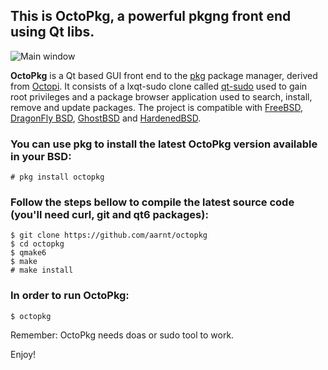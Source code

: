 ## This is OctoPkg, a powerful pkgng front end using Qt libs.

![Main window](https://raw.githubusercontent.com/aarnt/octopkg/master/octopkg-mainwindow.png)

**OctoPkg** is a Qt based GUI front end to the [pkg](https://wiki.freebsd.org/pkg) package manager, derived from [Octopi](http://tintaescura.com/projects/octopi).
It consists of a lxqt-sudo clone called [qt-sudo](https://github.com/aarnt/qt-sudo/) used to gain root privileges and a package browser application used
to search, install, remove and update packages.
The project is compatible with [FreeBSD](https://www.freebsd.org/), [DragonFly BSD](https://www.dragonflybsd.org/), [GhostBSD](https://ghostbsd.org/) and [HardenedBSD](https://hardenedbsd.org/).

### You can use pkg to install the latest OctoPkg version available in your BSD:

```
# pkg install octopkg
```

### Follow the steps bellow to compile the latest source code (you'll need curl, git and qt6 packages):

```
$ git clone https://github.com/aarnt/octopkg
$ cd octopkg
$ qmake6
$ make
# make install
```

### In order to run OctoPkg:

```
$ octopkg
```

Remember: OctoPkg needs doas or sudo tool to work.


Enjoy!
